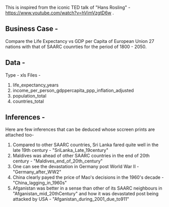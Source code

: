 
This is inspired from the iconic TED talk of "Hans Rosling" - https://www.youtube.com/watch?v=hVimVzgtD6w .


Business Case -
----------------
Compare the Life Expectancy vs GDP per Capita of European Union 27 nations with that of SAARC counrties for the period of 1800 - 2050. 


Data -
----------------
Type - xls
Files -
1) life_expectancy_years
2) income_per_person_gdppercapita_ppp_inflation_adjusted
3) population_total
4) countries_total

Inferences -
----------------

Here are few inferences that can be deduced whose sccreen prints are attached too-
1) Compared to other SAARC countries, Sri Lanka fared quite well in the late 19th century - "SriLanka_Late_19century"
2) Maldives was ahead of other SAARC countries in the end of 20th century - "Maldives_end_of_20th_century"
3) One can see the devastation in Germany post World War II - "Germany_after_WW2"
4) China clearly payed the price of Mao's decisions in the 1960's decade - "China_lagging_in_1960s"
5) Afganistan was better in a sense than other of its SAARC neighbours in "Afganistan_mid_20thCentury" and how it was devastated post being attacked by USA - "Afganistan_during_2001_due_to911"
